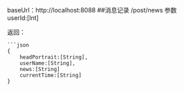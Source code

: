 baseUrl：http://localhost:8088
##消息记录
/post/news 
参数   
userId:[Int]    

返回：   
	
	```json
	{
		headPortrait:[String],
		userName:[String],
		news:[String]
		currentTime:[String]
    }